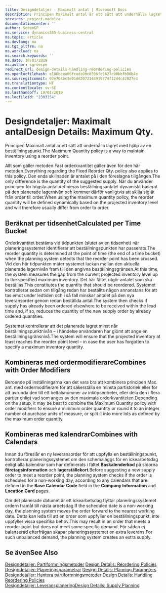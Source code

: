 ```yaml
---
title: Designdetaljer - Maximalt antal | Microsoft Docs
description: Principen Maximalt antal är ett sätt att underhålla lagret med hjälp av en beställningspunkt.
services: project-madeira
documentationcenter: ''
author: SorenGP
ms.service: dynamics365-business-central
ms.topic: article
ms.devlang: na
ms.tgt_pltfrm: na
ms.workload: na
ms.search.keywords: ''
ms.date: 10/01/2019
ms.author: sgroespe
redirect_url: design-details-handling-reordering-policies
ms.openlocfilehash: e186beea06fcada9bc0396fc5627c90bbfb06b4e
ms.sourcegitcommit: 02e704bc3e01d62072144919774f1244c42827e4
ms.translationtype: HT
ms.contentlocale: sv-SE
ms.lasthandoff: 10/01/2019
ms.locfileid: "2303154"
---
```

# <a name="design-details-maximum-qty"></a><span data-ttu-id="08dde-103">Designdetaljer: Maximalt antal</span><span class="sxs-lookup"><span data-stu-id="08dde-103">Design Details: Maximum Qty.</span></span>
<span data-ttu-id="08dde-104">Principen Maximalt antal är ett sätt att underhålla lagret med hjälp av en beställningspunkt.</span><span class="sxs-lookup"><span data-stu-id="08dde-104">The Maximum Quantity policy is a way to maintain inventory using a reorder point.</span></span>  

 <span data-ttu-id="08dde-105">Allt som gäller metoden Fast orderkvantitet gäller även för den här metoden.</span><span class="sxs-lookup"><span data-stu-id="08dde-105">Everything regarding the Fixed Reorder Qty. policy also applies to this policy.</span></span> <span data-ttu-id="08dde-106">Den enda skillnaden är antalet på i den föreslagna tillgången.</span><span class="sxs-lookup"><span data-stu-id="08dde-106">The only difference is the quantity of the suggested supply.</span></span> <span data-ttu-id="08dde-107">När du använder principen för högsta antal definieras beställningsantalet dynamiskt baserat på den planerade lagernivån och kommer därför vanligtvis att skilja sig åt från order till order.</span><span class="sxs-lookup"><span data-stu-id="08dde-107">When using the maximum quantity policy, the reorder quantity will be defined dynamically based on the projected inventory level and will therefore usually differ from order to order.</span></span>  

## <a name="calculated-per-time-bucket"></a><span data-ttu-id="08dde-108">Beräknat per tidsenhet</span><span class="sxs-lookup"><span data-stu-id="08dde-108">Calculated per Time Bucket</span></span>  
 <span data-ttu-id="08dde-109">Orderkvantitet bestäms vid tidpunkten (slutet av en tidsenhet) när planeringssystemet identifierar att beställningspunkten har passerats.</span><span class="sxs-lookup"><span data-stu-id="08dde-109">The reorder quantity is determined at the point of time (the end of a time bucket) when the planning system detects that the reorder point has been crossed.</span></span> <span data-ttu-id="08dde-110">Vid den här tidpunkten mäter systemet luckan mellan den aktuella planerade lagernivån fram till den angivna beställningsgränsen.</span><span class="sxs-lookup"><span data-stu-id="08dde-110">At this time, the system measures the gap from the current projected inventory level up to the specified maximum inventory.</span></span> <span data-ttu-id="08dde-111">Det här fältet utgör antalet som ska beställas.</span><span class="sxs-lookup"><span data-stu-id="08dde-111">This constitutes the quantity that should be reordered.</span></span> <span data-ttu-id="08dde-112">Systemet kontrollerar sedan om tillgång redan har beställts någon annanstans för att tas emot under ledtiden och i så fall minskar antalet på den nya leveransorder genom redan beställda antal.</span><span class="sxs-lookup"><span data-stu-id="08dde-112">The system then checks if supply has already been ordered elsewhere to be received within the lead time and, if so, reduces the quantity of the new supply order by already ordered quantities.</span></span>  

 <span data-ttu-id="08dde-113">Systemet kontrollerar att det planerade lagret minst når beställningspunktnivån – i händelse användaren har glömt att ange en beställningsgränsnivå.</span><span class="sxs-lookup"><span data-stu-id="08dde-113">The system will ensure that the projected inventory at least reaches the reorder point level – in case the user has forgotten to specify a maximum inventory quantity.</span></span>  

## <a name="combines-with-order-modifiers"></a><span data-ttu-id="08dde-114">Kombineras med ordermodifierare</span><span class="sxs-lookup"><span data-stu-id="08dde-114">Combines with Order Modifiers</span></span>  
 <span data-ttu-id="08dde-115">Beroende på inställningarna kan det vara bra att kombinera principen Max. ant. med ordermodifierare för att säkerställa en minsta partistorlek eller för att avrunda den till ett heltalsnummer av inköpsenheter, eller dela den i flera partier enligt vad som anges av den maximala orderkvantiteten.</span><span class="sxs-lookup"><span data-stu-id="08dde-115">Depending on the setup, it may be best to combine the Maximum Quantity policy with order modifiers to ensure a minimum order quantity or round it to an integer number of purchase units of measure, or split it into more lots as defined by the maximum order quantity.</span></span>  

## <a name="combines-with-calendars"></a><span data-ttu-id="08dde-116">Kombineras med kalendrar</span><span class="sxs-lookup"><span data-stu-id="08dde-116">Combines with Calendars</span></span>  
 <span data-ttu-id="08dde-117">Innan du föreslår en ny leveransorder för att uppfylla en beställningspunkt, kontrollerar planeringssystemet om den schemaläggs för en ickearbetsdag enligt alla kalendrar som har definierats i fältet **Baskalenderkod** på sidorna **företagsinformation** och **lagerställekort**.</span><span class="sxs-lookup"><span data-stu-id="08dde-117">Before suggesting a new supply order to meet a reorder point, the planning system checks if the order is scheduled for a non-working day, according to any calendars that are  defined in the **Base Calendar Code** field in the **Company Information** and **Location Card** pages.</span></span>  

 <span data-ttu-id="08dde-118">Om det planerade datumet är ett ickearbetsdag flyttar planeringssystemet ordern framåt till nästa arbetsdag.</span><span class="sxs-lookup"><span data-stu-id="08dde-118">If the scheduled date is a non-working day, the planning system moves the order forward to the nearest working date.</span></span> <span data-ttu-id="08dde-119">Detta kan leda till att en order som uppfyller en beställningspunkt, inte uppfyller vissa specifika behov.</span><span class="sxs-lookup"><span data-stu-id="08dde-119">This may result in an order that meets a reorder point but does not meet some specific demand.</span></span> <span data-ttu-id="08dde-120">För sådan ej balanserad efterfrågan skapar planeringssystemet en extra leverans.</span><span class="sxs-lookup"><span data-stu-id="08dde-120">For such unbalanced demand, the planning system creates an extra supply.</span></span>  

## <a name="see-also"></a><span data-ttu-id="08dde-121">Se även</span><span class="sxs-lookup"><span data-stu-id="08dde-121">See Also</span></span>  
 <span data-ttu-id="08dde-122">[Designdetaljer: Partiformningsmetoder](design-details-reordering-policies.md) </span><span class="sxs-lookup"><span data-stu-id="08dde-122">[Design Details: Reordering Policies](design-details-reordering-policies.md) </span></span>  
 <span data-ttu-id="08dde-123">[Designdetaljer: Planeringsparametrar](design-details-planning-parameters.md) </span><span class="sxs-lookup"><span data-stu-id="08dde-123">[Design Details: Planning Parameters](design-details-planning-parameters.md) </span></span>  
 <span data-ttu-id="08dde-124">[Designdetaljer: Hantera partiformningsmetoder](design-details-handling-reordering-policies.md) </span><span class="sxs-lookup"><span data-stu-id="08dde-124">[Design Details: Handling Reordering Policies](design-details-handling-reordering-policies.md) </span></span>  
 [<span data-ttu-id="08dde-125">Designdetaljer: Leveransplanering</span><span class="sxs-lookup"><span data-stu-id="08dde-125">Design Details: Supply Planning</span></span>](design-details-supply-planning.md)
